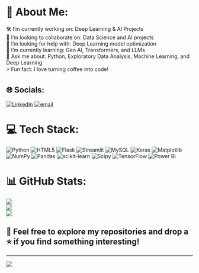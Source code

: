 # 💫 About Me:
🛠️ I’m currently working on: Deep Learning & AI Projects  <br>🤝 I’m looking to collaborate on: Data Science and AI projects  <br>💬 I’m looking for help with: Deep Learning model optimization  <br>🌱 I’m currently learning: Gen AI, Transformers, and LLMs  <br>💭 Ask me about: Python, Exploratory Data Analysis, Machine Learning, and Deep Learning<br>⚡ Fun fact: I love turning coffee into code!<br>


## 🌐 Socials:
[![LinkedIn](https://img.shields.io/badge/LinkedIn-%230077B5.svg?logo=linkedin&logoColor=white)](https://linkedin.com/in/www.linkedin.com/in/swalha-sakeer-06290b334) [![email](https://img.shields.io/badge/Email-D14836?logo=gmail&logoColor=white)](mailto:swalhasakeer@gmail.com) 

# 💻 Tech Stack:
![Python](https://img.shields.io/badge/python-3670A0?style=for-the-badge&logo=python&logoColor=ffdd54) ![HTML5](https://img.shields.io/badge/html5-%23E34F26.svg?style=for-the-badge&logo=html5&logoColor=white) ![Flask](https://img.shields.io/badge/flask-%23000.svg?style=for-the-badge&logo=flask&logoColor=white) ![Streamlit](https://img.shields.io/badge/Streamlit-%23FE4B4B.svg?style=for-the-badge&logo=streamlit&logoColor=white) ![MySQL](https://img.shields.io/badge/mysql-4479A1.svg?style=for-the-badge&logo=mysql&logoColor=white) ![Keras](https://img.shields.io/badge/Keras-%23D00000.svg?style=for-the-badge&logo=Keras&logoColor=white) ![Matplotlib](https://img.shields.io/badge/Matplotlib-%23ffffff.svg?style=for-the-badge&logo=Matplotlib&logoColor=black) ![NumPy](https://img.shields.io/badge/numpy-%23013243.svg?style=for-the-badge&logo=numpy&logoColor=white) ![Pandas](https://img.shields.io/badge/pandas-%23150458.svg?style=for-the-badge&logo=pandas&logoColor=white) ![scikit-learn](https://img.shields.io/badge/scikit--learn-%23F7931E.svg?style=for-the-badge&logo=scikit-learn&logoColor=white) ![Scipy](https://img.shields.io/badge/SciPy-%230C55A5.svg?style=for-the-badge&logo=scipy&logoColor=%white) ![TensorFlow](https://img.shields.io/badge/TensorFlow-%23FF6F00.svg?style=for-the-badge&logo=TensorFlow&logoColor=white) ![Power Bi](https://img.shields.io/badge/power_bi-F2C811?style=for-the-badge&logo=powerbi&logoColor=black)
# 📊 GitHub Stats:
![](https://github-readme-stats.vercel.app/api?username=swalhasakeer&theme=dark&hide_border=false&include_all_commits=true&count_private=false)<br/>
![](https://nirzak-streak-stats.vercel.app/?user=swalhasakeer&theme=dark&hide_border=false)<br/>
![](https://github-readme-stats.vercel.app/api/top-langs/?username=swalhasakeer&theme=dark&hide_border=false&include_all_commits=true&count_private=false&layout=compact)

## 🚀 Feel free to explore my repositories and drop a ⭐ if you find something interesting!

---
[![](https://visitcount.itsvg.in/api?id=swalhasakeer&icon=0&color=0)](https://visitcount.itsvg.in)


<!-- Proudly created with GPRM ( https://gprm.itsvg.in ) -->
